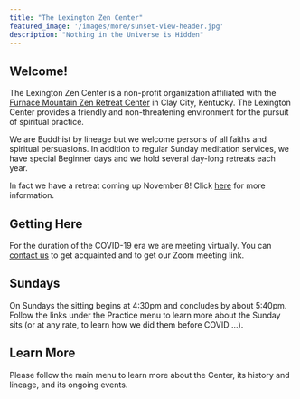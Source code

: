 ```yaml
---
title: "The Lexington Zen Center"
featured_image: '/images/more/sunset-view-header.jpg'
description: "Nothing in the Universe is Hidden"
---
```


## Welcome!

The Lexington Zen Center is a non-profit organization affiliated with the <a href="http://www.furnacemountainzen.org/" target="_blank"> Furnace Mountain Zen Retreat Center</a> in Clay City, Kentucky.  The Lexington Center provides a friendly and non-threatening environment for the pursuit of spiritual practice.

We are Buddhist by lineage but we welcome persons of all faiths and spiritual persuasions.  In addition to regular Sunday meditation services, we have special Beginner days and we hold several day-long retreats each year.

In fact we have a retreat coming up November 8!  Click <a href="/retreats">here</a> for more information.

## Getting Here

For the duration of the COVID-19 era we are meeting virtually.  You can <a href="/contact">contact us</a> to get acquainted and to get our Zoom meeting link.
  
## Sundays

On Sundays the sitting begins at 4:30pm and concludes by about 5:40pm.  Follow the links under the Practice menu to learn more about the Sunday sits (or at any rate, to learn how we did them before COVID ...).

## Learn More

Please follow the main menu to learn more about the Center, its history and lineage, and its ongoing events.

